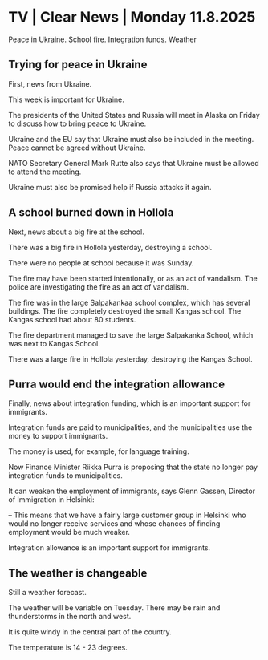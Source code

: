 # TV | Clear News | Monday 11.8.2025

Peace in Ukraine. School fire. Integration funds. Weather

## Trying for peace in Ukraine

First, news from Ukraine.

This week is important for Ukraine.

The presidents of the United States and Russia will meet in Alaska on Friday to discuss how to bring peace to Ukraine.

Ukraine and the EU say that Ukraine must also be included in the meeting. Peace cannot be agreed without Ukraine.

NATO Secretary General Mark Rutte also says that Ukraine must be allowed to attend the meeting.

Ukraine must also be promised help if Russia attacks it again.

## A school burned down in Hollola

Next, news about a big fire at the school.

There was a big fire in Hollola yesterday, destroying a school.

There were no people at school because it was Sunday.

The fire may have been started intentionally, or as an act of vandalism. The police are investigating the fire as an act of vandalism.

The fire was in the large Salpakankaa school complex, which has several buildings. The fire completely destroyed the small Kangas school. The Kangas school had about 80 students.

The fire department managed to save the large Salpakanka School, which was next to Kangas School.

There was a large fire in Hollola yesterday, destroying the Kangas School.

## Purra would end the integration allowance

Finally, news about integration funding, which is an important support for immigrants.

Integration funds are paid to municipalities, and the municipalities use the money to support immigrants.

The money is used, for example, for language training.

Now Finance Minister Riikka Purra is proposing that the state no longer pay integration funds to municipalities.

It can weaken the employment of immigrants, says Glenn Gassen, Director of Immigration in Helsinki:

– This means that we have a fairly large customer group in Helsinki who would no longer receive services and whose chances of finding employment would be much weaker.

Integration allowance is an important support for immigrants.

## The weather is changeable

Still a weather forecast.

The weather will be variable on Tuesday. There may be rain and thunderstorms in the north and west.

It is quite windy in the central part of the country.

The temperature is 14 - 23 degrees.
